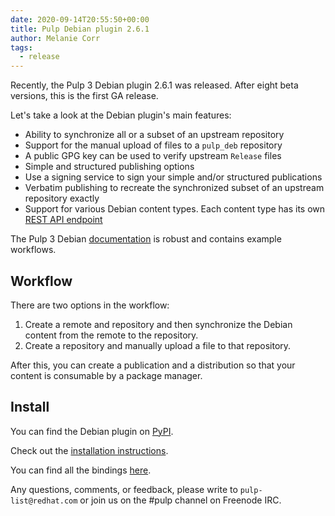 ```yaml
---
date: 2020-09-14T20:55:50+00:00
title: Pulp Debian plugin 2.6.1
author: Melanie Corr
tags:
  - release
---
```

<!-- more -->
Recently, the Pulp 3 Debian plugin 2.6.1 was released. After eight beta versions, this is the first GA release.

Let's take a look at the Debian plugin's main features:

* Ability to synchronize all or a subset of an upstream repository
* Support for the manual upload of files to a `pulp_deb` repository
* A public GPG key can be used to verify upstream `Release` files
* Simple and structured publishing options
* Use a signing service to sign your simple and/or structured publications
* Verbatim publishing to recreate the synchronized subset of an upstream repository exactly
* Support for various Debian content types. Each content type has its own [REST API endpoint](https://docs.pulpproject.org/pulp_deb/restapi.html)

The Pulp 3 Debian [documentation](https://docs.pulpproject.org/pulp_deb/) is robust and contains example workflows.

## Workflow

There are two options in the workflow:
1. Create a remote and repository and then synchronize the Debian content from the remote to the repository.
2. Create a repository and manually upload a file to that repository.

After this, you can create a publication and a distribution so that your content is consumable by a package manager.

## Install

You can find the Debian plugin on [PyPI](https://pypi.org/project/pulp-deb/2.6.1/).

Check out the [installation instructions](https://docs.pulpproject.org/pulp_deb/installation.html).

You can find all the bindings [here](https://docs.pulpproject.org/pulp_deb/bindings.html).

Any questions, comments, or feedback, please write to `pulp-list@redhat.com` or join us on the #pulp channel on Freenode IRC.
